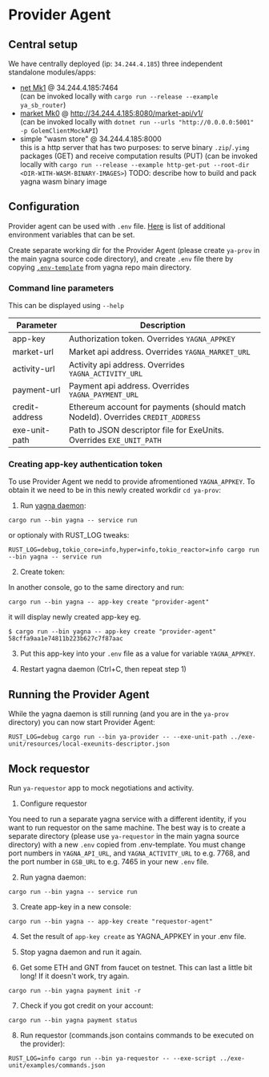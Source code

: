 # Provider Agent

## Central setup
We have centrally deployed (ip: `34.244.4.185`) three independent standalone modules/apps:
 - [net Mk1](https://github.com/golemfactory/yagna/blob/master/docs/net-api/net-mk1-hub.md) @ 34.244.4.185:7464 \
   (can be invoked locally with `cargo run --release --example ya_sb_router`)
 - [market Mk0](https://github.com/golemfactory/yagna/blob/master/docs/market-api/market-api-mk0-central-exchange.md) @ http://34.244.4.185:8080/market-api/v1/ \
   (can be invoked locally with `dotnet run --urls "http://0.0.0.0:5001" -p GolemClientMockAPI`)
 - simple "wasm store" @ 34.244.4.185:8000 \
   this is a http server that has two purposes: to serve binary `.zip`/`.yimg` packages (GET) and receive computation results (PUT)
   (can be invoked locally with `cargo run --release --example http-get-put --root-dir <DIR-WITH-WASM-BINARY-IMAGES>`)
   TODO: describe how to build and pack yagna wasm binary image

## Configuration

Provider agent can be used with `.env` file. [Here](https://github.com/golemfactory/yagna/wiki/DotEnv-Configuration) is list of additional environment variables that can be set.

Create separate working dir for the Provider Agent (please create `ya-prov` in the main yagna source code directory), and create `.env` file there by copying
[`.env-template`](https://github.com/golemfactory/yagna/blob/master/.env-template) from yagna repo main directory.

### Command line parameters

This can be displayed using `--help`

| Parameter      | Description   
| -------------- |------------------------------------------------|
| app-key        | Authorization token. Overrides `YAGNA_APPKEY`
| market-url     | Market api address. Overrides `YAGNA_MARKET_URL`
| activity-url   | Activity api address. Overrides `YAGNA_ACTIVITY_URL`
| payment-url    | Payment api address. Overrides `YAGNA_PAYMENT_URL`
| credit-address | Ethereum account for payments (should match NodeId). Overrides `CREDIT_ADDRESS`
| exe-unit-path  | Path to JSON descriptor file for ExeUnits. Overrides `EXE_UNIT_PATH`

### Creating app-key authentication token

To use Provider Agent we nedd to provide afromentioned `YAGNA_APPKEY`.
To obtain it we need to be in this newly created workdir `cd ya-prov`:

1. Run [yagna daemon](https://github.com/golemfactory/yagna/blob/master/core/serv/README.md):
```
cargo run --bin yagna -- service run
```
or optionaly with RUST_LOG tweaks:
```
RUST_LOG=debug,tokio_core=info,hyper=info,tokio_reactor=info cargo run --bin yagna -- service run
```

2. Create token:

In another console, go to the same directory and run:
```
cargo run --bin yagna -- app-key create "provider-agent"
```
it will display newly created app-key eg.
```
$ cargo run --bin yagna -- app-key create "provider-agent"
58cffa9aa1e74811b223b627c7f87aac
```

3. Put this app-key into your `.env` file as a value for variable `YAGNA_APPKEY`.

4. Restart yagna daemon (Ctrl+C, then repeat step 1)

## Running the Provider Agent

While the yagna daemon is still running (and you are in the `ya-prov` directory) you can now start Provider Agent:

`RUST_LOG=debug cargo run --bin ya-provider -- --exe-unit-path ../exe-unit/resources/local-exeunits-descriptor.json`


## Mock requestor

Run `ya-requestor` app to mock negotiations and activity.

1. Configure requestor

You need to run a separate yagna service with a different identity,
if you want to run requestor on the same machine. The best way is to create
a separate directory (please use `ya-requestor` in the main yagna
source directory) with a new `.env` copied from .env-template. You must change port
numbers in `YAGNA_API_URL`, and `YAGNA_ACTIVITY_URL` to e.g. 7768,
and the port number in `GSB_URL` to e.g. 7465 in your new `.env` file.

2. Run yagna daemon:
```
cargo run --bin yagna -- service run
```

3. Create app-key in a new console:
```
cargo run --bin yagna -- app-key create "requestor-agent"
```

4. Set the result of `app-key create` as YAGNA_APPKEY in your .env file.

5. Stop yagna daemon and run it again.

6. Get some ETH and GNT from faucet on testnet.
This can last a little bit long! If it doesn't work, try again.
```
cargo run --bin yagna payment init -r
```

7. Check if you got credit on your account:
```
cargo run --bin yagna payment status
```

8. Run requestor (commands.json contains commands to be executed on the provider):

```
RUST_LOG=info cargo run --bin ya-requestor -- --exe-script ../exe-unit/examples/commands.json
```
